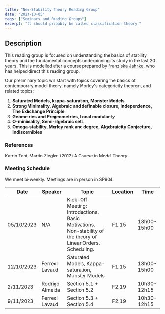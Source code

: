 ```yaml
---
title: "Neo-Stability Theory Reading Group"
date: "2023-10-05"
tags: ["Seminars and Reading Groups"]
excerpt: "It should probably be called classification theory."
---
```



**Description**
---------------

This reading group is focused on understanding the basics of stability theory and the fundamental concepts underpinning its study in the last 20 years. This is modelled after a course prepared by [Franziska Jahnke](https://ivv5hpp.uni-muenster.de/u/fjahn_01/en/), who has helped direct this reading group.

Our preliminary topic will start with topics covering the basics of contemporary model theory, namely Morley's categoricity theorem, and related topics:

1.  **Saturated Models, kappa-saturation, Monster Models**
2.  **Strong Minimality, Algebraic and definable closure, Independence, The Exhchange Principle**
3.  **Geometries and Pregeometries, Local modularity**
4.  **O-minimality, Semi-algebraic sets**
5.  **Omega-stability, Morley rank and degree, Algebraicity Conjecture, Indiscernibles**

### **References**

Katrin Tent, Martin Ziegler. (2012) A Course in Model Theory.

### **Meeting Schedule**

We meet bi-weekly. Meetings are in person in SP904.

| Date       | Speaker         | Topic                                                                                                         | Location | Time        |
|------------|-----------------|---------------------------------------------------------------------------------------------------------------|----------|-------------|
| 05/10/2023 | N/A             | Kick-Off Meeting: Introductions. Basic Motivations. Non-stability of the theory of Linear Orders. Scheduling. | F1.15    | 13h00-15h00 |
| 12/10/2023 | Ferreol Lavaud  | Saturated Models, Kappa-saturation, Monster Models                                                            | F1.15    | 13h00-15h00 |
| 2/11/2023  | Rodrigo Almeida | Section 5.1 + Section 5.2                                                                                     | F2.19    | 10h30-12h15 |
| 9/11/2023  | Ferreol Lavaud  | Section 5.3 + Section 5.4                                                                                     | F2.19    | 10h30-12h15 |

